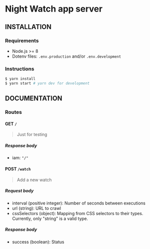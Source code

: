 # Night Watch app server

## INSTALLATION

### Requirements

- Node.js >= 8
- Dotenv files: `.env.production` and/or `.env.development`

### Instructions

```bash
$ yarn install
$ yarn start # yarn dev for development
```

## DOCUMENTATION

### Routes

#### GET `/`

> Just for testing

##### Response body

- iam: `"/"`

#### POST `/watch`

> Add a new watch

##### Request body

- interval (positive integer): Number of seconds between executions
- url (string): URL to crawl
- cssSelectors (object): Mapping from CSS selectors to their types. Currently, only "string" is a valid type.

##### Response body

- success (boolean): Status
